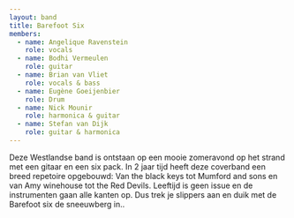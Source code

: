 ```yaml
---
layout: band
title: Barefoot Six
members:
  - name: Angelique Ravenstein
    role: vocals
  - name: Bodhi Vermeulen
    role: guitar
  - name: Brian van Vliet
    role: vocals & bass
  - name: Eugène Goeijenbier
    role: Drum
  - name: Nick Mounir
    role: harmonica & guitar
  - name: Stefan van Dijk
    role: guitar & harmonica
---
```


Deze Westlandse band is ontstaan op een mooie zomeravond op het strand met een gitaar en een six pack. In 2 jaar tijd heeft deze coverband een breed repetoire opgebouwd: Van the black keys tot Mumford and sons en van  Amy winehouse tot the Red Devils.
Leeftijd is geen issue en de instrumenten gaan alle kanten op.
Dus trek je slippers aan en duik met de Barefoot six de sneeuwberg in..